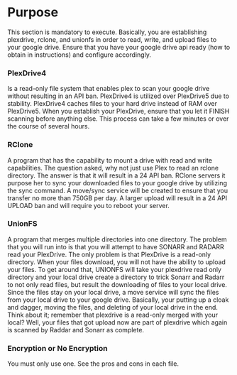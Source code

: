 # Purpose

This section is mandatory to execute.  Basically, you are establishing plexdrive, rclone, and unionfs in order to read, write, and upload files to your google drive. Ensure that you have your google drive api ready (how to obtain in instructions) and configure accordingly.  

### PlexDrive4 

Is a read-only file system that enables plex to scan your google drive without resulting in an API ban.  PlexDrive4 is utilized over PlexDrive5 due to stability.  PlexDrive4 caches files to your hard drive instead of RAM over PlexDrive5.  When you establish your PlexDrive, ensure that you let it FINISH scanning before anything else.  This process can take a few minutes or over the course of several hours.

### RClone

A program that has the capability to mount a drive with read and write capabilities.  The question asked, why not just use Plex to read an rclone directory.  The answer is that it will result in a 24 API ban.  RClone servers it purpose her to sync your downloaded files to your google drive by utilizing the sync command.  A move/sync service will be created to ensure that you transfer no more than 750GB per day.  A larger upload will result in a 24 API UPLOAD ban and will require you to reboot your server.  

### UnionFS

A program that merges multiple directories into one directory.  The problem that you will run into is that you will attempt to have SONARR and RADARR read your PlexDrive.  The only problem is that PlexDrive is a read-only directory.  When your files download, you will not have the ability to upload your files.  To get around that, UNIONFS will take your plexdrive read only directory and your local drive create a directory to trick Sonarr and Radarr to not only read files, but result the downloading of files to your local drive.  Since the files stay on your local drive, a move service will sync the files from your local drive to your google drive.  Basically, your putting up a cloak and dagger, moving the files, and deleting of your local drive in the end.  Think about it; remember that plexdrive is a read-only merged with your local? Well, your files that got upload now are part of plexdrive which again is scanned by Raddar and Sonarr as complete.

### Encryption or No Encryption

You must only use one.  See the pros and cons in each file.


